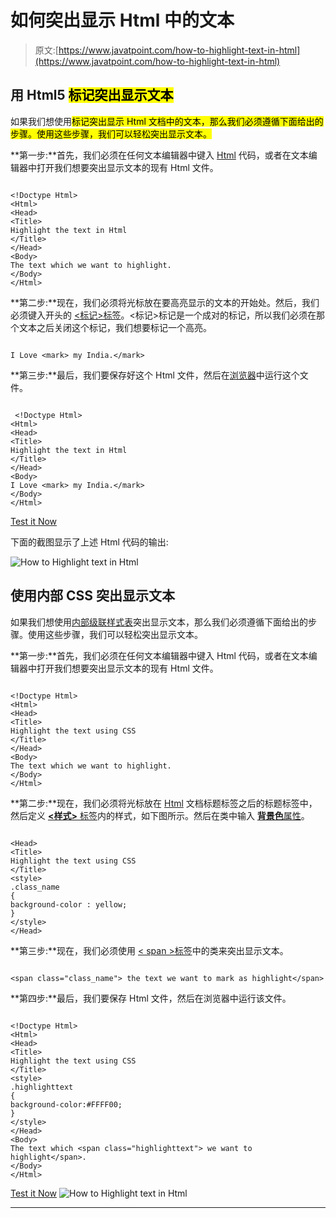 # 如何突出显示 Html 中的文本

> 原文:[https://www.javatpoint.com/how-to-highlight-text-in-html](https://www.javatpoint.com/how-to-highlight-text-in-html)

## 用 Html5 <mark>标记突出显示文本</mark>

如果我们想使用<mark>标记突出显示 Html 文档中的文本，那么我们必须遵循下面给出的步骤。使用这些步骤，我们可以轻松突出显示文本。</mark>

**第一步:**首先，我们必须在任何文本编辑器中键入 [Html](https://www.javatpoint.com/html-tutorial) 代码，或者在文本编辑器中打开我们想要突出显示文本的现有 Html 文件。

```

<!Doctype Html>
<Html>   
<Head>    
<Title>   
Highlight the text in Html
</Title>
</Head>
<Body> 
The text which we want to highlight.
</Body> 
</Html>

```

**第二步:**现在，我们必须将光标放在要高亮显示的文本的开始处。然后，我们必须键入开头的 [<标记>标签](https://www.javatpoint.com/html-mark-tag)。<标记>标记是一个成对的标记，所以我们必须在那个文本之后关闭这个标记，我们想要标记一个高亮。

```

I Love <mark> my India.</mark>

```

**第三步:**最后，我们要保存好这个 Html 文件，然后在[浏览器](https://www.javatpoint.com/browsers)中运行这个文件。

```

 <!Doctype Html>
<Html>   
<Head>    
<Title>   
Highlight the text in Html
</Title>
</Head>
<Body> 
I Love <mark> my India.</mark>
</Body> 
</Html>

```

[Test it Now](https://www.javatpoint.com/oprweb/test.jsp?filename=how-to-highlight-text-in-html1)

下面的截图显示了上述 Html 代码的输出:

![How to Highlight text in Html](../Images/6ba6d27aa1c4e8f1f21596770acd57ab.png)

## 使用内部 CSS 突出显示文本

如果我们想使用[内部级联样式表](https://www.javatpoint.com/internal-css)突出显示文本，那么我们必须遵循下面给出的步骤。使用这些步骤，我们可以轻松突出显示文本。

**第一步:**首先，我们必须在任何文本编辑器中键入 Html 代码，或者在文本编辑器中打开我们想要突出显示文本的现有 Html 文件。

```

<!Doctype Html>
<Html>   
<Head>    
<Title>   
Highlight the text using CSS
</Title>
</Head>
<Body> 
The text which we want to highlight.
</Body> 
</Html>

```

**第二步:**现在，我们必须将光标放在 [Html](https://www.javatpoint.com/html-tutorial) 文档标题标签之后的标题标签中，然后定义 [**<样式>** 标签](https://www.javatpoint.com/html-style)内的样式，如下图所示。然后在类中输入 [**背景色**属性](https://www.javatpoint.com/html-background-color)。

```

<Head>    
<Title>   
Highlight the text using CSS
</Title>
<style>
.class_name
{ 
background-color : yellow; 
}
</style>
</Head>

```

**第三步:**现在，我们必须使用 [< span >标签](https://www.javatpoint.com/html-span-tag)中的类来突出显示文本。

```

<span class="class_name"> the text we want to mark as highlight</span>

```

**第四步:**最后，我们要保存 Html 文件，然后在浏览器中运行该文件。

```

<!Doctype Html>
<Html>   
<Head>    
<Title>   
Highlight the text using CSS
</Title>
<style>
.highlighttext
{ 
background-color:#FFFF00; 
}
</style>
</Head>
<Body> 
The text which <span class="highlighttext"> we want to highlight</span>.
</Body> 
</Html>

```

[Test it Now](https://www.javatpoint.com/oprweb/test.jsp?filename=how-to-highlight-text-in-html2)
![How to Highlight text in Html](../Images/440d3c7a2ce763867add1fd6d634d4ff.png)

* * *